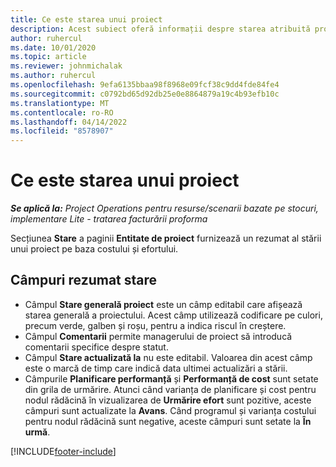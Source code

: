 ```yaml
---
title: Ce este starea unui proiect
description: Acest subiect oferă informații despre starea atribuită proiectelor în Dynamics 365 Project Operations.
author: ruhercul
ms.date: 10/01/2020
ms.topic: article
ms.reviewer: johnmichalak
ms.author: ruhercul
ms.openlocfilehash: 9efa6135bbaa98f8968e09fcf38c9dd4fde84fe4
ms.sourcegitcommit: c0792bd65d92db25e0e8864879a19c4b93efb10c
ms.translationtype: MT
ms.contentlocale: ro-RO
ms.lasthandoff: 04/14/2022
ms.locfileid: "8578907"
---
```

# <a name="understand-project-status"></a>Ce este starea unui proiect

_**Se aplică la:** Project Operations pentru resurse/scenarii bazate pe stocuri, implementare Lite - tratarea facturării proforma_


Secțiunea **Stare** a paginii **Entitate de proiect** furnizează un rezumat al stării unui proiect pe baza costului și efortului.


## <a name="status-summary-fields"></a>Câmpuri rezumat stare

- Câmpul **Stare generală proiect** este un câmp editabil care afișează starea generală a proiectului. Acest câmp utilizează codificare pe culori, precum verde, galben și roșu, pentru a indica riscul în creștere. 
- Câmpul **Comentarii** permite managerului de proiect să introducă comentarii specifice despre statut. 
- Câmpul **Stare actualizată la** nu este editabil. Valoarea din acest câmp este o marcă de timp care indică data ultimei actualizări a stării.
- Câmpurile **Planificare performanță** și **Performanță de cost** sunt setate din grila de urmărire. Atunci când varianța de planificare și cost pentru nodul rădăcină în vizualizarea de **Urmărire efort** sunt pozitive, aceste câmpuri sunt actualizate la **Avans**. Când programul și varianța costului pentru nodul rădăcină sunt negative, aceste câmpuri sunt setate la **În urmă**.


[!INCLUDE[footer-include](../includes/footer-banner.md)]